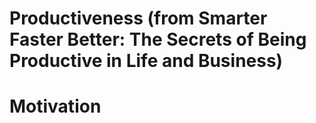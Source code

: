 Productiveness (from Smarter Faster Better: The Secrets of Being Productive in Life and Business)
========================
# Motivation

